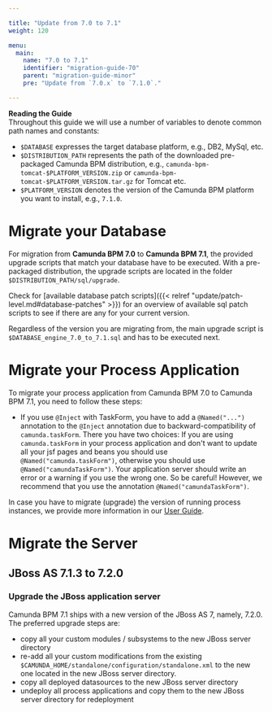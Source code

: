 ```yaml
---

title: "Update from 7.0 to 7.1"
weight: 120

menu:
  main:
    name: "7.0 to 7.1"
    identifier: "migration-guide-70"
    parent: "migration-guide-minor"
    pre: "Update from `7.0.x` to `7.1.0`."

---
```


<div class="alert alert-info">
  <strong>Reading the Guide</strong><br>
   Throughout this guide we will use a number of variables to denote common path names and constants:
  <ul>
    <li><code>$DATABASE</code> expresses the target database platform, e.g., DB2, MySql, etc.</li>
    <li><code>$DISTRIBUTION_PATH</code> represents the path of the downloaded pre-packaged Camunda BPM distribution, e.g., <code>camunda-bpm-tomcat-$PLATFORM_VERSION.zip</code> or <code>camunda-bpm-tomcat-$PLATFORM_VERSION.tar.gz</code> for Tomcat etc.</li>
    <li><code>$PLATFORM_VERSION</code> denotes the version of the Camunda BPM platform you want to install, e.g., <code>7.1.0</code>.</li>
  </ul>
</div>

# Migrate your Database

For migration from **Camunda BPM 7.0** to **Camunda BPM 7.1**, the provided upgrade scripts that match your database have to be executed.
With a pre-packaged distribution, the upgrade scripts are located in the folder `$DISTRIBUTION_PATH/sql/upgrade`.

Check for [available database patch scripts]({{< relref "update/patch-level.md#database-patches" >}}) for an overview of available sql patch scripts  to see if there are any for your current version.

Regardless of the version you are migrating from, the main upgrade script is `$DATABASE_engine_7.0_to_7.1.sql` and has to be executed next.


# Migrate your Process Application

To migrate your process application from Camunda BPM 7.0 to Camunda BPM 7.1, you need to follow these steps:

*   If you use `@Inject` with TaskForm, you have to add a `@Named("...")` annotation to the `@Inject` annotation due to backward-compatibility of `camunda.taskForm`.
  There you have two choices: If you are using `camunda.taskForm` in your process application and don't want to update all your jsf pages and beans you should use `@Named("camunda.taskForm")`,
  otherwise you should use `@Named("camundaTaskForm")`. Your application server should write an error or a warning if you use the wrong one. So be careful! However, we recommend that you use the annotation `@Named("camundaTaskForm")`.

In case you have to migrate (upgrade) the version of running process instances, we provide more information in our [User Guide](ref:/guides/user-guide/#process-engine-process-versioning-version-migration).


# Migrate the Server

## JBoss AS 7.1.3 to 7.2.0

### Upgrade the JBoss application server

Camunda BPM 7.1 ships with a new version of the JBoss AS 7, namely, 7.2.0.
The preferred upgrade steps are:

* copy all your custom modules / subsystems to the new JBoss server directory
* re-add all your custom modifications from the existing `$CAMUNDA_HOME/standalone/configuration/standalone.xml` to the new one located in the new JBoss server directory.
* copy all deployed datasources to the new JBoss server directory
* undeploy all process applications and copy them to the new JBoss server directory for redeployment
